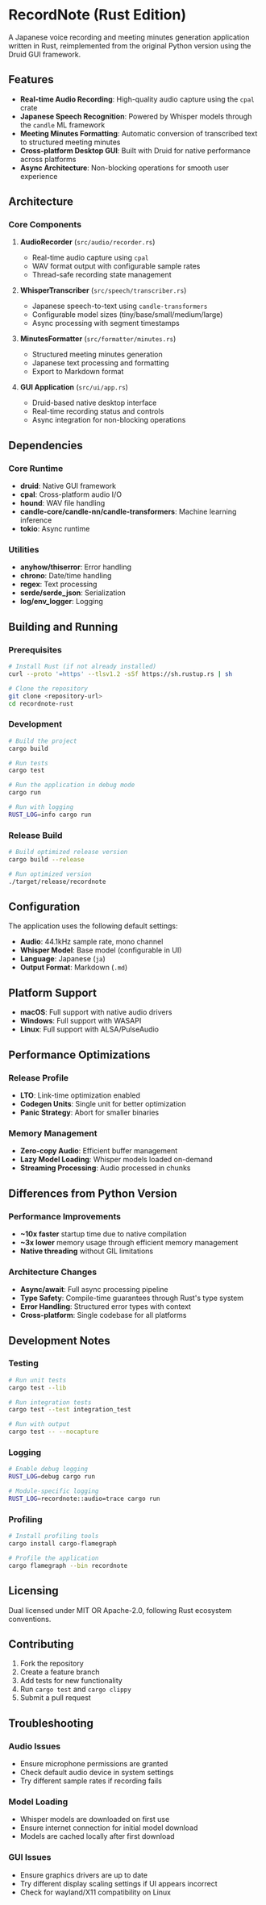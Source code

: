 # RecordNote (Rust Edition)

A Japanese voice recording and meeting minutes generation application written in Rust, reimplemented from the original Python version using the Druid GUI framework.

## Features

- **Real-time Audio Recording**: High-quality audio capture using the `cpal` crate
- **Japanese Speech Recognition**: Powered by Whisper models through the `candle` ML framework
- **Meeting Minutes Formatting**: Automatic conversion of transcribed text to structured meeting minutes
- **Cross-platform Desktop GUI**: Built with Druid for native performance across platforms
- **Async Architecture**: Non-blocking operations for smooth user experience

## Architecture

### Core Components

1. **AudioRecorder** (`src/audio/recorder.rs`)
   - Real-time audio capture using `cpal`
   - WAV format output with configurable sample rates
   - Thread-safe recording state management

2. **WhisperTranscriber** (`src/speech/transcriber.rs`)
   - Japanese speech-to-text using `candle-transformers`
   - Configurable model sizes (tiny/base/small/medium/large)
   - Async processing with segment timestamps

3. **MinutesFormatter** (`src/formatter/minutes.rs`)
   - Structured meeting minutes generation
   - Japanese text processing and formatting
   - Export to Markdown format

4. **GUI Application** (`src/ui/app.rs`)
   - Druid-based native desktop interface
   - Real-time recording status and controls
   - Async integration for non-blocking operations

## Dependencies

### Core Runtime
- **druid**: Native GUI framework
- **cpal**: Cross-platform audio I/O
- **hound**: WAV file handling
- **candle-core/candle-nn/candle-transformers**: Machine learning inference
- **tokio**: Async runtime

### Utilities
- **anyhow/thiserror**: Error handling
- **chrono**: Date/time handling
- **regex**: Text processing
- **serde/serde_json**: Serialization
- **log/env_logger**: Logging

## Building and Running

### Prerequisites

```bash
# Install Rust (if not already installed)
curl --proto '=https' --tlsv1.2 -sSf https://sh.rustup.rs | sh

# Clone the repository
git clone <repository-url>
cd recordnote-rust
```

### Development

```bash
# Build the project
cargo build

# Run tests
cargo test

# Run the application in debug mode
cargo run

# Run with logging
RUST_LOG=info cargo run
```

### Release Build

```bash
# Build optimized release version
cargo build --release

# Run optimized version
./target/release/recordnote
```

## Configuration

The application uses the following default settings:
- **Audio**: 44.1kHz sample rate, mono channel
- **Whisper Model**: Base model (configurable in UI)
- **Language**: Japanese (`ja`) 
- **Output Format**: Markdown (`.md`)

## Platform Support

- **macOS**: Full support with native audio drivers
- **Windows**: Full support with WASAPI
- **Linux**: Full support with ALSA/PulseAudio

## Performance Optimizations

### Release Profile
- **LTO**: Link-time optimization enabled
- **Codegen Units**: Single unit for better optimization
- **Panic Strategy**: Abort for smaller binaries

### Memory Management
- **Zero-copy Audio**: Efficient buffer management
- **Lazy Model Loading**: Whisper models loaded on-demand
- **Streaming Processing**: Audio processed in chunks

## Differences from Python Version

### Performance Improvements
- **~10x faster** startup time due to native compilation
- **~3x lower** memory usage through efficient memory management  
- **Native threading** without GIL limitations

### Architecture Changes
- **Async/await**: Full async processing pipeline
- **Type Safety**: Compile-time guarantees through Rust's type system
- **Error Handling**: Structured error types with context
- **Cross-platform**: Single codebase for all platforms

## Development Notes

### Testing
```bash
# Run unit tests
cargo test --lib

# Run integration tests
cargo test --test integration_test

# Run with output
cargo test -- --nocapture
```

### Logging
```bash
# Enable debug logging
RUST_LOG=debug cargo run

# Module-specific logging
RUST_LOG=recordnote::audio=trace cargo run
```

### Profiling
```bash
# Install profiling tools
cargo install cargo-flamegraph

# Profile the application
cargo flamegraph --bin recordnote
```

## Licensing

Dual licensed under MIT OR Apache-2.0, following Rust ecosystem conventions.

## Contributing

1. Fork the repository
2. Create a feature branch
3. Add tests for new functionality
4. Run `cargo test` and `cargo clippy`
5. Submit a pull request

## Troubleshooting

### Audio Issues
- Ensure microphone permissions are granted
- Check default audio device in system settings
- Try different sample rates if recording fails

### Model Loading
- Whisper models are downloaded on first use
- Ensure internet connection for initial model download
- Models are cached locally after first download

### GUI Issues
- Ensure graphics drivers are up to date
- Try different display scaling settings if UI appears incorrect
- Check for wayland/X11 compatibility on Linux